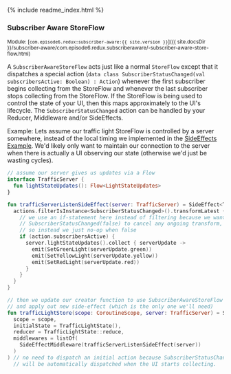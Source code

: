 {% include readme_index.html %}

### Subscriber Aware StoreFlow

<sup>Module: [`com.episode6.redux:subscriber-aware:{{ site.version }}`]({{ site.docsDir
}}/subscriber-aware/com.episode6.redux.subscriberaware/-subscriber-aware-store-flow.html)</sup>

A `SubscriberAwareStoreFlow` acts just like a normal `StoreFlow` except that it dispatches a special
action (`data class SubscriberStatusChanged(val subscribersActive: Boolean) : Action`) whenever the first subscriber
begins collecting from the StoreFlow and whenever the last subscriber stops collecting from the StoreFlow. If the
StoreFlow is being used to control the state of your UI, then this maps approximately to the UI's lifecycle.
The `SubscriberStatusChanged` action can be handled by your Reducer, Middleware and/or SideEffects.

Example: Lets assume our traffic light StoreFlow is controlled by a server somewhere, instead of the local timing we
implemented in the [SideEffects Example](SIDE_EFFECTS.md#sideeffects). We'd likely only want to maintain our connection
to the server when there is actually a UI observing our state (otherwise we'd just be wasting cycles).

```kotlin
// assume our server gives us updates via a Flow
interface TrafficServer {
  fun lightStateUpdates(): Flow<LightStateUpdates>
}

fun trafficServerListenSideEffect(server: TrafficServer) = SideEffect<TrafficLightState> {
  actions.filterIsInstance<SubscriberStatusChanged>().transformLatest { action ->
    // we use an if-statement here instead of filtering because we want 
    // SubscriberStatusChanged(false) to cancel any ongoing transform, 
    // so instead we just no-op when false
    if (action.subscribersActive) { 
      server.lightStateUpdates().collect { serverUpdate ->
        emit(SetGreenLight(serverUpdate.green))
        emit(SetYellowLight(serverUpdate.yellow))
        emit(SetRedLight(serverUpdate.red))
      }
    }
  }
}

// then we update our creator function to use SubscriberAwareStoreFlow 
// and apply out new side-effect (which is the only one we'll need)
fun trafficLightStore(scope: CoroutineScope, server: TrafficServer) = SubscriberAwareStoreFlow(
  scope = scope,
  initialState = TrafficLightState(),
  reducer = TrafficLightState::reduce,
  middlewares = listOf(
    SideEffectMiddleware(trafficServerListenSideEffect(server))
  )
) // no need to dispatch an initial action because SubscriberStatusChanged 
  // will be automatically dispatched when the UI starts collecting.
```
